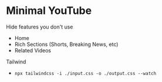 # Minimal YouTube

Hide features you don't use
- Home
- Rich Sections (Shorts, Breaking News, etc)
- Related Videos

Tailwind
- `npx tailwindcss -i ./input.css -o ./output.css --watch`